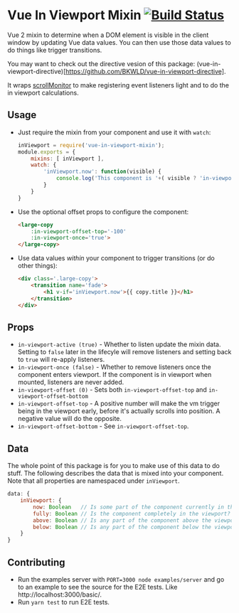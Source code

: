 # Vue In Viewport Mixin [![Build Status](https://travis-ci.org/BKWLD/vue-in-viewport-mixin.svg?branch=master)](https://travis-ci.org/BKWLD/vue-in-viewport-mixin)

Vue 2 mixin to determine when a DOM element is visible in the client window by updating Vue data values.  You can then use those data values to do things like trigger transitions.

You may want to check out the directive vesion of this package: (vue-in-viewport-directive)[https://github.com/BKWLD/vue-in-viewport-directive].

It wraps [scrollMonitor](https://github.com/stutrek/scrollMonitor) to make registering event listeners light and to do the in viewport calculations.

## Usage

* Just require the mixin from your component and use it with `watch`:
	```js
	inViewport = require('vue-in-viewport-mixin');
	module.exports = {
		mixins: [ inViewport ],
		watch: {
			'inViewport.now': function(visible) {
				console.log('This component is '+( visible ? 'in-viewport' : 'hidden'));
			}
		}
	}
	```

* Use the optional offset props to configure the component:
	```html
	<large-copy
		:in-viewport-offset-top='-100'
		:in-viewport-once='true'>
	</large-copy>
	```

* Use data values _within_ your component to trigger transitions (or do other things):
	```html
	<div class='.large-copy'>
		<transition name='fade'>
			<h1 v-if='inViewport.now'>{{ copy.title }}</h1>
		</transition>
	</div>
	```

## Props

- `in-viewport-active (true)` - Whether to listen update the mixin data.  Setting to `false` later in the lifecyle will remove listeners and setting back to `true` will re-apply listeners.
- `in-viewport-once (false)` - Whether to remove listeners once the component enters viewport.  If the component is in viewport when mounted, listeners are never added.
- `in-viewport-offset (0)` - Sets both `in-viewport-offset-top` and `in-viewport-offset-bottom`
- `in-viewport-offset-top` - A positive number will make the vm trigger being in the viewport early, before it's actually scrolls into position.  A negative value will do the opposite.
- `in-viewport-offset-bottom` - See `in-viewport-offset-top`.

## Data

The whole point of this package is for you to make use of this data to do stuff. The following describes the data that is mixed into your component.  Note that all properties are namespaced under `inViewport`.

```js
data: {
	inViewport: {
		now: Boolean   // Is some part of the component currently in the viewport?
		fully: Boolean // Is the component completely in the viewport?
		above: Boolean // Is any part of the component above the viewport?
		below: Boolean // Is any part of the component below the viewport?
	}
}
```

## Contributing

- Run the examples server with `PORT=3000 node examples/server` and go to an example to see the source for the E2E tests.  Like http://localhost:3000/basic/.
- Run `yarn test` to run E2E tests.
